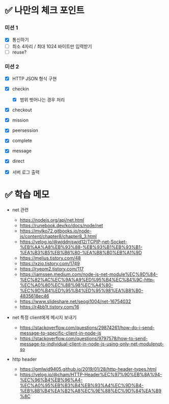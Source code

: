 # ✅ 나만의 체크 포인트

### 미션 1

- [x] 통신하기
- [ ] 최소 4자리 / 최대 1024 바이트만 입력받기
- [ ] reuse?

### 미션 2

- [x] HTTP JSON 형식 구현
- [x] checkin
  - [x] 범위 벗어나는 경우 처리
- [x] checkout
- [x] mission
- [x] peersession
- [x] complete
- [x] message
- [x] direct

- [x] 서버 로그 출력

# ✅ 학습 메모

- net 관련

  - https://nodejs.org/api/net.html
  - https://runebook.dev/ko/docs/node/net
  - https://mylko72.gitbooks.io/node-js/content/chapter8/chapter8_3.html
  - https://velog.io/@wjddnjswjd12/TCPIP-net-Socket-%EB%AA%A8%EB%93%88-%EB%93%B1%EB%93%B1-%EA%B3%B5%EB%B6%80-%EA%B8%B0%EB%A1%9D
  - https://melius.tistory.com/48
  - https://xzio.tistory.com/1749
  - https://ryeom2.tistory.com/117
  - https://iamssen.medium.com/node-js-net-module%EC%9D%84-%EC%82%AC%EC%9A%A9%ED%95%B4%EC%84%9C-http-%EC%A0%80%EC%88%98%EC%A4%80-%EC%9D%B4%ED%95%B4%ED%95%98%EA%B8%B0-4835618ec46
  - https://www.slideshare.net/seogi1004/net-16754032
  - https://r4bb1t.tistory.com/16

- net 특정 client에게 메시지 보내기

  - https://stackoverflow.com/questions/29874261/how-do-i-send-message-to-specific-client-in-node-js
  - https://stackoverflow.com/questions/9797578/how-to-send-message-to-individual-client-in-node-js-using-only-net-modulenot-so

- http header

  - https://gmlwjd9405.github.io/2019/01/28/http-header-types.html
  - https://velog.io/@cham/HTTP-Header%EC%97%90%EB%8A%94-%EC%96%B4%EB%96%A4-%EC%A0%95%EB%B3%B4%EB%93%A4%EC%9D%B4-%EB%8B%B4%EA%B2%A8%EC%9E%88%EC%9D%84%EA%B9%8C
